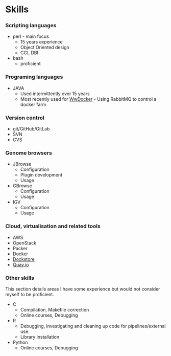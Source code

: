 # Skills

### Scripting languages
* perl - main focus
    * 15 years experience
    * Object Oriented design
    * CGI, DBI
* bash
    * proficient

### Programing languages
* JAVA
    * Used intermittently over 15 years
    * Most recently used for [WwDocker](https://github.com/cancerit/WwDocker) - Using RabbitMQ to control a docker farm

### Version control
* git/GitHub/GitLab
* SVN
* CVS

### Genome browsers
* JBrowse
    * Configuration
    * Plugin development
    * Usage
* GBrowse
    * Configuration
    * Usage
* IGV
    * Configuration
    * Usage

### Cloud, virtualisation and related tools
* AWS
* OpenStack
* Packer
* Docker
* [Dockstore](https://dockstore.org)
* [Quay.io](https://quay.io)


### Other skills

This section details areas I have some experience but would not consider myself to be proficient.

* C
    * Compilation, Makefile correction
    * Online courses, Debugging
* R
    * Debugging, investigating and cleaning up code for pipelines/external use.
    * Library installation
* Python
    * Online courses, Debugging
